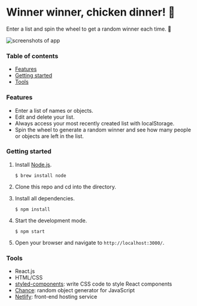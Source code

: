 # Winner winner, chicken dinner! 🐓
Enter a list and spin the wheel to get a random winner each time. 🔮

![screenshots of app](https://i.imgur.com/xye2fpk.png)

### Table of contents
* [Features](#features)
* [Getting started](#getting-started)
* [Tools](#tools)

<a name="features"/>

### Features
* Enter a list of names or objects.
* Edit and delete your list.
* Always access your most recently created list with localStorage.
* Spin the wheel to generate a random winner and see how many people or objects are left in the list. 

<a name="getting-started"/>

### Getting started
1. Install [Node.js](https://www.npmjs.com/get-npm).

    ```$ brew install node```

2. Clone this repo and cd into the directory.
3. Install all dependencies.

    ```$ npm install```

4. Start the development mode.

    ```$ npm start```
    
5. Open your browser and navigate to `http://localhost:3000/`.

<a name="tools"/>

### Tools
* React.js
* HTML/CSS
* [styled-components](https://styled-components.com): write CSS code to style React components
* [Chance](https://chancejs.com/index.html): random object generator for JavaScript
* [Netlify](https://www.netlify.com): front-end hosting service 
